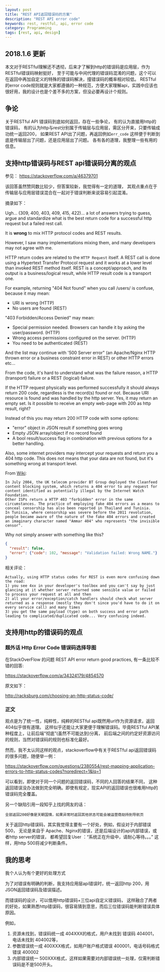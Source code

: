 ```yaml
---
layout: post
title: "REST API返回错误码的方案"
description: "REST API error code"
keywords: rest, restful, api, error code
category: Programming
tags: [rest, api, design]
---
```


## 2018.1.6 更新
本文对于RESTful理解还不透彻，后来才了解到http的错误码是应用层，作为RESTful错误码映射挺好，
至于可能与中间代理的错误码混淆的问题，这个可以在返回中再加自定义的特殊的错误码解决，撞错误码的概率相对较低。
RESTful 的error code规则就是大家都遵循的一种规范，方便大家理解api，实践中应该也很好用，我的设计也是个差不多的方案，但没必要再设计个规则。

## 争论
关于RESTful API 错误码到底如何返回，存在一些争论，
有的认为直接用http的错误码，
有的认为http与rest分别属于传输层与应用层，需区分开来，只要传输成功统一返回200，
如果REST API出了问题，再返回例如`err_code`
这样便于判断到底是传输层出了问题，还是应用层出了问题。
各有各的道理，我整理一些有用的信息。

## 支持http错误码与REST api错误码分离的观点

参见： <https://stackoverflow.com/a/46379701>

该回答虽然赞同数比较少，但答案较新，我觉得有一定的道理，
其观点重点在于传输层与应用层错误混合在一起对于错误判断来说容易引起混淆。

摘录如下：

Ugh... (309, 400, 403, 409, 415, 422)... a lot of answers trying to guess, argue and standardize what is the best return code for a successful http request but a failed rest call.

It is **wrong** to mix HTTP protocol codes and REST results.

However, I saw many implementations mixing them, and many developers may not agree with me.

HTTP return codes are related to the `HTTP Request` itself. A REST call is done using a Hypertext Transfer Protocol request and it works at a lower level than invoked REST method itself. REST is a concept/approach, and its output is a business/logical result, while HTTP result code is a transport one.

For example, returning "404 Not found" when you call /users/ is confuse, because it may mean:

* URI is wrong (HTTP)
* No users are found (REST)

"403 Forbidden/Access Denied" may mean:

* Special permission needed. Browsers can handle it by asking the user/password. (HTTP)
* Wrong access permissions configured on the server. (HTTP)
* You need to be authenticated (REST)

And the list may continue with '500 Server error" (an Apache/Nginx HTTP thrown error or a business constraint error in REST) or other HTTP errors etc...

From the code, it's hard to understand what was the failure reason, a HTTP (transport) failure or a REST (logical) failure.

If the HTTP request physically was performed successfully it should always return 200 code, regardless is the record(s) found or not. Because URI resource is found and was handled by the http server. Yes, it may return an empty set. Is it possible to receive an empty web-page with 200 as http result, right?

Instead of this you may return 200 HTTP code with some options:

* "error" object in JSON result if something goes wrong
* Empty JSON array/object if no record found
* A bool result/success flag in combination with previous options for a better handling.

Also, some internet providers may intercept your requests and return you a 404 http code. This does not means that your data are not found, but it's something wrong at transport level.

From [Wiki](https://en.wikipedia.org/wiki/HTTP_404#Soft_404_Errors):

```
In July 2004, the UK telecom provider BT Group deployed the Cleanfeed content blocking system, which returns a 404 error to any request for content identified as potentially illegal by the Internet Watch Foundation.
Other ISPs return a HTTP 403 "forbidden" error in the same circumstances. The practice of employing fake 404 errors as a means to conceal censorship has also been reported in Thailand and Tunisia.
In Tunisia, where censorship was severe before the 2011 revolution, people became aware of the nature of the fake 404 errors and created an imaginary character named "Ammar 404" who represents "the invisible censor".
```

Why not simply answer with something like this?

``` json
{
  "result": false,
  "error": {"code": 102, "message": "Validation failed: Wrong NAME."}
}
```

相关评论：

```
Actually, using HTTP status codes for REST is even more confusing down the road:
1) you see 4xx in your developer's toolbox and you can't say by just glancing at it whether server returned some sensible value or failed to process your request at all and then
2) all your error/exception/catch handlers should check what server returned as a response (mostly they don't since you'd have to do it on every service call) and many times
3) you get the same payload (type) on both success and error path leading to complicated/duplicated code... Very confusing indeed.
```

## 支持用http的错误码的观点
### 题外话 Http Error Code 错误码选择导图

在StackOverFlow 的问题 REST API error return good practices, 有一条比较不错的回答:

<https://stackoverflow.com/a/34324179/4854570>

原文如下：

<http://racksburg.com/choosing-an-http-status-code/>

### 正文

观点是为了统一性，纯粹性，纯粹的RESTful api既然用url作为资源请求，返回404似乎很有道理。
这样似乎还能让大家更便于理解错误码。毕竟RESTful API某种程度上，让前后端“彻底”(虽然不可能达到)分离，
前后端之间的约定好资源访问的规则，当然对错误码的规则也标准化最好。

然而，我不太认同这样的观点，stackoverflow中有关于RESTful api返回错误码的很多问题，随便举一例：

<https://stackoverflow.com/questions/2380554/rest-mapping-application-errors-to-http-status-codes?noredirect=1&lq=1>

可以看到，即使对于同一个问题的返回错误码，不同的人回答的结果不同，
这种返回错误没办法做到完全明确。即使有规定，现实API的返回错误也很难用http的错误码完全覆盖。

另一个缺陷引用一段知乎上找的网友的话：

```
全部返回200好像是天朝国情，如果异常时返回其他状态可能会被运营商劫持到导航页
```

关于返回http错误码，其实我觉得主要有一个好处，例如，假设对于内部错误500，
无论是来自于 Apache、Nginx的错误，还是后端设计的api内部错误，或者http server的错误，
都希望回复User ：“系统正在升级中，请耐心等待。。。”
这样，用http 500将减少判断条件。

## 我的思考
我个人认为有个更好的处理方式

为了对错误有明确的判断，我支持应用层api错误时，统一返回http 200，用JSON返回错误码及错误描述。

而错误码的设计，可以借用http错误码+三位api自定义错误码，
这样融合了两者的好处，如果熟悉http错误码，很容易猜到意思，而后三位错误码能判断错误具体原因。

例如，

1. 资源未找到，错误码统一成 404XXX的格式，用户未找到 错误码 404001， 电话未找到 404002等，
2. 参数错误统一成 400XXX格式，如用户账户格式错误 400001，电话号码格式错误 400002
3. 内部错误统一 500XXX格式，这样如果需要对内部错误统一处理，仅需判断错误码是不是500开头。
